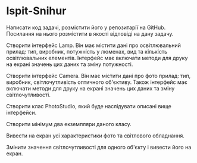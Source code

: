 # Ispit-Snihur
Написати код задачі, розмістити його у репозитарії на GitHub. Посилання на нього розмістити в якості відповіді на дану задачу.

Створити інтерфейс Lamp. Він має містити дані про освітлювальний прилад: тип, виробник, потужність у люменах, вид та кількість освітлювальних елементів. Інтерфейс має включати методи для друку на екрані значень цих даних та зміну потужності. 

Створити інтерфейс Camera. Він має містити дані про фото прилад: тип, виробник, світлочутливість оптичного об'єктиву. Також інтерфейс має включати методи для друку на екрані значень цих даних та зміну світлочутливості. 

Створити клас PhotoStudio, який буде наслідувати описані вище інтерфейси. 

Створити мінімум два екземпляри даного класу.

Вивести на екран усі характеристики фото та світлового обладнання.

Змінити значення світлочутливості для одного об'єкту і вивести його на екран.
